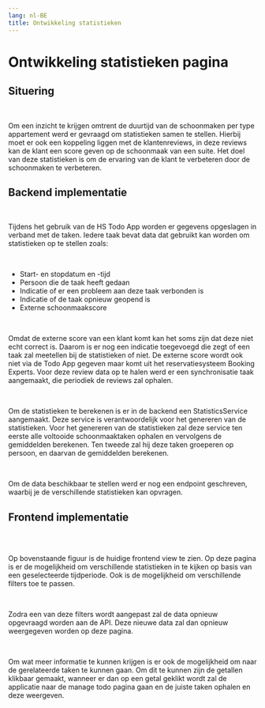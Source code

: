 ```yaml
---
lang: nl-BE
title: Ontwikkeling statistieken
---
```


# Ontwikkeling statistieken pagina

## Situering
<br>

Om een inzicht te krijgen omtrent de duurtijd van de schoonmaken per type appartement werd er gevraagd om statistieken samen te stellen. Hierbij moet er ook een koppeling liggen met de klantenreviews, in deze reviews kan de klant een score geven op de schoonmaak van een suite. Het doel van deze statistieken is om de ervaring van de klant te verbeteren door de schoonmaken te verbeteren. 

## Backend implementatie
<br>

Tijdens het gebruik van de HS Todo App worden er gegevens opgeslagen in verband met de taken. Iedere taak bevat data dat gebruikt kan worden om statistieken op te stellen zoals:

<br>

- Start- en stopdatum en -tijd 
- Persoon die de taak heeft gedaan 
- Indicatie of er een probleem aan deze taak verbonden is 
- Indicatie of de taak opnieuw geopend is 
- Externe schoonmaakscore 

<br>

Omdat de externe score van een klant komt kan het soms zijn dat deze niet echt correct is. Daarom is er nog een indicatie toegevoegd die zegt of een taak zal meetellen bij de statistieken of niet. De externe score wordt ook niet via de Todo App gegeven maar komt uit het reservatiesysteem Booking Experts. Voor deze review data op te halen werd er een synchronisatie taak aangemaakt, die periodiek de reviews zal ophalen. 

<br>

Om de statistieken te berekenen is er in de backend een StatisticsService aangemaakt. Deze service is verantwoordelijk voor het genereren van de statistieken. Voor het genereren van de statistieken zal deze service ten eerste alle voltooide schoonmaaktaken ophalen en vervolgens de gemiddelden berekenen. Ten tweede zal hij deze taken groeperen op persoon, en daarvan de gemiddelden berekenen. 

<br>

Om de data beschikbaar te stellen werd er nog een endpoint geschreven, waarbij je de verschillende statistieken kan opvragen. 

## Frontend implementatie
<br>

<Image
    light="/img/Light/Statistics.png"
    dark="/img/Dark/StatisticsDark.png"
/>

Op bovenstaande figuur is de huidige frontend view te zien. Op deze pagina is er de mogelijkheid om verschillende statistieken in te kijken op basis van een geselecteerde tijdperiode. Ook is de mogelijkheid om verschillende filters toe te passen.  

<br>

Zodra een van deze filters wordt aangepast zal de data opnieuw opgevraagd worden aan de API. Deze nieuwe data zal dan opnieuw weergegeven worden op deze pagina. 

<br>

Om wat meer informatie te kunnen krijgen is er ook de mogelijkheid om naar de gerelateerde taken te kunnen gaan. Om dit te kunnen zijn de getallen klikbaar gemaakt, wanneer er dan op een getal geklikt wordt zal de applicatie naar de manage todo pagina gaan en de juiste taken ophalen en deze weergeven.
